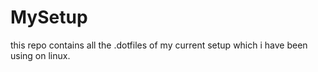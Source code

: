 # MySetup

this repo contains all the .dotfiles of my current setup which i have been using on linux.

